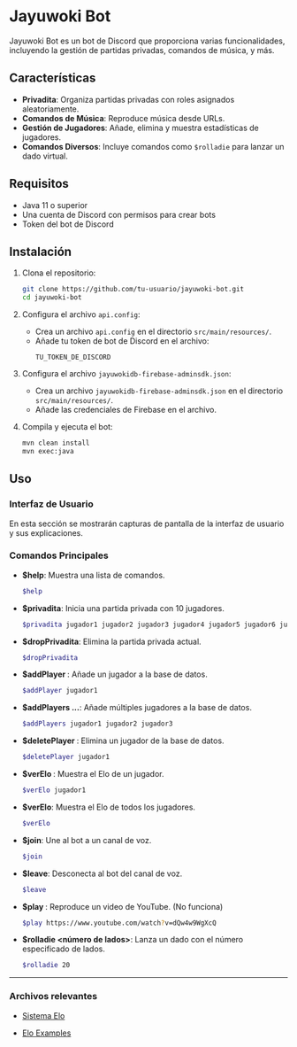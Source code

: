 # Jayuwoki Bot

Jayuwoki Bot es un bot de Discord que proporciona varias funcionalidades, incluyendo la gestión de partidas privadas, comandos de música, y más.

## Características

- **Privadita**: Organiza partidas privadas con roles asignados aleatoriamente.
- **Comandos de Música**: Reproduce música desde URLs.
- **Gestión de Jugadores**: Añade, elimina y muestra estadísticas de jugadores.
- **Comandos Diversos**: Incluye comandos como `$rolladie` para lanzar un dado virtual.

## Requisitos

- Java 11 o superior
- Una cuenta de Discord con permisos para crear bots
- Token del bot de Discord

## Instalación

1. Clona el repositorio:
    ```sh
    git clone https://github.com/tu-usuario/jayuwoki-bot.git
    cd jayuwoki-bot
    ```

2. Configura el archivo `api.config`:
   - Crea un archivo `api.config` en el directorio `src/main/resources/`.
   - Añade tu token de bot de Discord en el archivo:
     ```
     TU_TOKEN_DE_DISCORD
     ```

3. Configura el archivo `jayuwokidb-firebase-adminsdk.json`:
   - Crea un archivo `jayuwokidb-firebase-adminsdk.json` en el directorio `src/main/resources/`.
   - Añade las credenciales de Firebase en el archivo.

4. Compila y ejecuta el bot:
    ```sh
    mvn clean install
    mvn exec:java

## Uso

### Interfaz de Usuario

En esta sección se mostrarán capturas de pantalla de la interfaz de usuario y sus explicaciones.


### Comandos Principales

- **$help**: Muestra una lista de comandos.
  ```sh
  $help

- **$privadita**: Inicia una partida privada con 10 jugadores.
  ```sh
  $privadita jugador1 jugador2 jugador3 jugador4 jugador5 jugador6 jugador7 jugador8 jugador9 jugador10
  
- **$dropPrivadita**: Elimina la partida privada actual.
  ```sh
  $dropPrivadita
  
- **$addPlayer <nombre>**: Añade un jugador a la base de datos.
  ```sh
  $addPlayer jugador1
- **$addPlayers <nombre1> <nombre2> ...**: Añade múltiples jugadores a la base de datos.
  ```sh
  $addPlayers jugador1 jugador2 jugador3
- **$deletePlayer <nombre>**: Elimina un jugador de la base de datos.
  ```sh
  $deletePlayer jugador1
- **$verElo <nombre>**: Muestra el Elo de un jugador.
  ```sh
  $verElo jugador1
- **$verElo**: Muestra el Elo de todos los jugadores.
  ```sh
  $verElo
- **$join**: Une al bot a un canal de voz.
  ```sh
  $join
- **$leave**: Desconecta al bot del canal de voz.
  ```sh
  $leave
- **$play <URL>**: Reproduce un video de YouTube. (No funciona)
  ```sh
  $play https://www.youtube.com/watch?v=dQw4w9WgXcQ
- **$rolladie <número de lados>**: Lanza un dado con el número especificado de lados.
  ```sh
  $rolladie 20

---
### Archivos relevantes
- [Sistema Elo](SISTEMA_ELO.md)

- [Elo Examples](ELO_EXAMPLES.md)